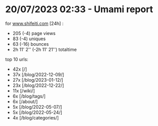 # 20/07/2023 02:33 - Umami report
for www.shifeiti.com [24h] :

 - 205 (-4) page views
 - 83 (-4) uniques
 - 63 (-16) bounces
 - 2h 11' 2'' (-2h 11' 21'') totaltime


top 10 urls:
 - 42x [/]
 - 37x [/blog/2022-12-09/]
 - 27x [/blog/2023-01-12/]
 - 23x [/blog/2022-12-22/]
 - 11x [/wiki/]
 - 6x [/blog/tags/]
 - 6x [/about/]
 - 5x [/blog/2022-05-07/]
 - 5x [/blog/2022-05-24/]
 - 4x [/blog/categories/]


